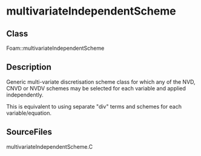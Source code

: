 # multivariateIndependentScheme 
## Class
Foam::multivariateIndependentScheme

## Description
Generic multi-variate discretisation scheme class for which any of the
NVD, CNVD or NVDV schemes may be selected for each variable and applied
independently.

This is equivalent to using separate "div" terms and schemes for each
variable/equation.

## SourceFiles
multivariateIndependentScheme.C

